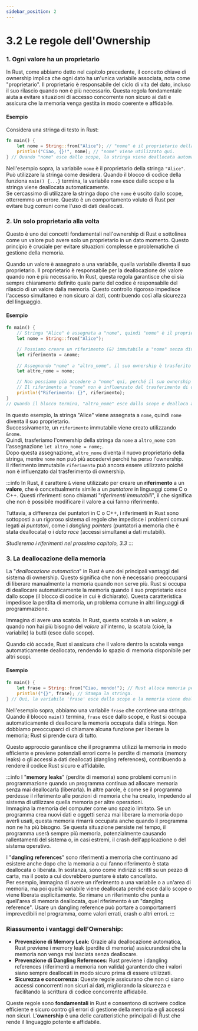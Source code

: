 ```yaml
---
sidebar_position: 2
---
```

# 3.2 Le regole dell'Ownership
### 1. Ogni valore ha un proprietario
In Rust, come abbiamo detto nel capitolo precedente, il concetto chiave di ownership implica che ogni dato ha un'unica variabile associata, nota come "proprietario". Il proprietario è responsabile del ciclo di vita del dato, incluso il suo rilascio quando non è più necessario. Questa regola fondamentale aiuta a evitare situazioni di accesso concorrente non sicuro ai dati e assicura che la memoria venga gestita in modo coerente e affidabile.

#### Esempio
Considera una stringa di testo in Rust:

```rust
fn main() {
    let nome = String::from("Alice"); // "nome" è il proprietario della stringa.
    println!("Ciao, {}!", nome); // "nome" viene utilizzato qui.
} // Quando "nome" esce dallo scope, la stringa viene deallocata automaticamente.
```

Nell'esempio sopra, la variabile `nome` è il proprietario della stringa `"Alice"`. Può utilizzare la stringa come desidera. Quando il blocco di codice della funziona `main() {...}` termina, la variabile `nome` esce dallo scope e la stringa viene deallocata automaticamente.  
Se cercassimo di utilizzare la stringa dopo che `nome` è uscito dallo scope, otterremmo un errore. Questo è un comportamento voluto di Rust per evitare bug comuni come l'uso di dati deallocati.

### 2. Un solo proprietario alla volta
Questo è uno dei concetti fondamentali nell'ownership di Rust e sottolinea come un valore può avere solo un proprietario in un dato momento. Questo principio è cruciale per evitare situazioni complesse e problematiche di gestione della memoria. 

Quando un valore è assegnato a una variabile, quella variabile diventa il suo proprietario. Il proprietario è responsabile per la deallocazione del valore quando non è più necessario. In Rust, questa regola garantisce che ci sia sempre chiaramente definito quale parte del codice è responsabile del rilascio di un valore dalla memoria. Questo controllo rigoroso impedisce l'accesso simultaneo e non sicuro ai dati, contribuendo così alla sicurezza del linguaggio.

#### Esempio

```rust
fn main() {
    // Stringa "Alice" è assegnata a "nome", quindi "nome" è il proprietario.
    let nome = String::from("Alice"); 

    // Possiamo creare un riferimento (&) immutabile a "nome" senza diventarne proprietari.
    let riferimento = &nome; 
    
    // Assegnando "nome" a "altro_nome", il suo ownership è trasferito da "nome" a "altro_nome".
    let altro_nome = nome; 

    // Non possiamo più accedere a "nome" qui, perché il suo ownership è stato trasferito a "altro_nome".
    // Il riferimento a "nome" non è influenzato dal trasferimento di ownership e può essere usato tranquillamente.
    println!("Riferimento: {}", riferimento);
} 
// Quando il blocco termina, "altro_nome" esce dallo scope e dealloca automaticamente la memoria associata alla stringa "Alice".
```

In questo esempio, la stringa "Alice" viene assegnata a `nome`, quindi `nome` diventa il suo proprietario.  
Successivamente, un `riferimento` immutabile viene creato utilizzando `&nome`.  
Quindi, trasferiamo l'ownership della stringa da `nome` a `altro_nome` con l'assegnazione `let altro_nome = nome;`.  
Dopo questa assegnazione, `altro_nome` diventa il nuovo proprietario della stringa, mentre `nome` non può più accedervi perché ha perso l'ownership.   
Il riferimento immutabile `riferimento` può ancora essere utilizzato poiché non è influenzato dal trasferimento di ownership.

:::info
In Rust, il carattere `&` viene utilizzato per creare un **riferimento** a un **valore**, che è concettualmente simile a un *puntatore* in linguaggi come C o C++. Questi riferimenti sono chiamati "*riferimenti immutabili*", il che significa che non è possibile modificare il valore a cui fanno riferimento.

Tuttavia, a differenza dei puntatori in C o C++, i riferimenti in Rust sono sottoposti a un rigoroso sistema di regole che impedisce i problemi comuni legati ai *puntatori*, come i *dangling pointers* (puntatori a memoria che è stata deallocata) o i *data race* (accessi simultanei a dati mutabili).

*Studieremo i riferimenti nel prossimo capitolo, 3.3*
:::

### 3. La deallocazione della memoria
La "*deallocazione automatica*" in Rust è uno dei principali vantaggi del sistema di ownership. Questo significa che non è necessario preoccuparsi di liberare manualmente la memoria quando non serve più. Rust si occupa di deallocare automaticamente la memoria quando il suo proprietario esce dallo scope (il blocco di codice in cui è dichiarato). Questa caratteristica impedisce la perdita di memoria, un problema comune in altri linguaggi di programmazione.

Immagina di avere una scatola. In Rust, questa scatola è un *valore*, e quando non hai più bisogno del *valore* all'interno, la scatola (cioè, la variabile) la butti (esce dallo scope).

Quando ciò accade, Rust si assicura che il valore dentro la scatola venga automaticamente deallocato, rendendo lo spazio di memoria disponibile per altri scopi.

#### Esempio

```rust
fn main() {
    let frase = String::from("Ciao, mondo!"); // Rust alloca memoria per la stringa.
    println!("{}", frase); // Stampa la stringa.
} // Qui, la variabile 'frase' esce dallo scope e la memoria viene deallocata automaticamente.
```

Nell'esempio sopra, abbiamo una variabile `frase` che contiene una stringa. Quando il blocco `main()` termina, `frase` esce dallo scope, e Rust si occupa automaticamente di deallocare la memoria occupata dalla stringa. Non dobbiamo preoccuparci di chiamare alcuna funzione per liberare la memoria; Rust si prende cura di tutto.

Questo approccio garantisce che il programma utilizzi la memoria in modo efficiente e previene potenziali errori come le perdite di memoria (memory leaks) o gli accessi a dati deallocati (dangling references), contribuendo a rendere il codice Rust sicuro e affidabile.

:::info
I "**memory leaks**" (perdite di memoria) sono problemi comuni in programmazione quando un programma continua ad allocare memoria senza mai deallocarla (liberarla). In altre parole, è come se il programma perdesse il riferimento alle porzioni di memoria che ha creato, impedendo al sistema di utilizzare quella memoria per altre operazioni.  
Immagina la memoria del computer come uno spazio limitato. Se un programma crea nuovi dati e oggetti senza mai liberare la memoria dopo averli usati, questa memoria rimarrà occupata anche quando il programma non ne ha più bisogno. Se questa situazione persiste nel tempo, il programma userà sempre più memoria, potenzialmente causando rallentamenti del sistema o, in casi estremi, il crash dell'applicazione o del sistema operativo.

I "**dangling references**" sono riferimenti a memoria che continuano ad esistere anche dopo che la memoria a cui fanno riferimento è stata deallocata o liberata. In sostanza, sono come indirizzi scritti su un pezzo di carta, ma il posto a cui dovrebbero puntare è stato cancellato.  
Per esempio, immagina di avere un riferimento a una variabile o a un'area di memoria, ma poi quella variabile viene deallocata perché esce dallo scope o viene liberata esplicitamente. Se rimane un riferimento che punta a quell'area di memoria deallocata, quel riferimento è un "dangling reference". Usare un dangling reference può portare a comportamenti imprevedibili nel programma, come valori errati, crash o altri errori.
:::

### Riassumento i vantaggi dell'Ownership:
- **Prevenzione di Memory Leak:** Grazie alla deallocazione automatica, Rust previene i memory leak (perdite di memoria) assicurandosi che la memoria non venga mai lasciata senza deallocare.
- **Prevenzione di Dangling References:** Rust previene i dangling references (riferimenti a memoria non valida) garantendo che i valori siano sempre deallocati in modo sicuro prima di essere utilizzati.
- **Sicurezza e concorrenza:** Queste regole assicurano che non ci siano accessi concorrenti non sicuri ai dati, migliorando la sicurezza e facilitando la scrittura di codice concorrente affidabile.

Queste regole sono **fondamentali** in Rust e consentono di scrivere codice efficiente e sicuro contro gli errori di gestione della memoria e gli accessi non sicuri. L'**ownership** è una delle caratteristiche principali di Rust che rende il linguaggio potente e affidabile.